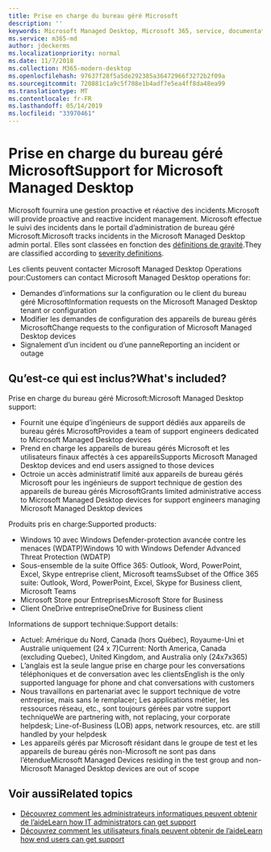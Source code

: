 ```yaml
---
title: Prise en charge du bureau géré Microsoft
description: ''
keywords: Microsoft Managed Desktop, Microsoft 365, service, documentation
ms.service: m365-md
author: jdeckerms
ms.localizationpriority: normal
ms.date: 11/7/2018
ms.collection: M365-modern-desktop
ms.openlocfilehash: 97637f28f5a5de292385a36472966f3272b2f09a
ms.sourcegitcommit: 720881c1a9c5f708e1b4adf7e5ea4ff8da48ea99
ms.translationtype: MT
ms.contentlocale: fr-FR
ms.lasthandoff: 05/14/2019
ms.locfileid: "33970461"
---
```

# <a name="support-for-microsoft-managed-desktop"></a><span data-ttu-id="7ff01-103">Prise en charge du bureau géré Microsoft</span><span class="sxs-lookup"><span data-stu-id="7ff01-103">Support for Microsoft Managed Desktop</span></span>

<span data-ttu-id="7ff01-104">Microsoft fournira une gestion proactive et réactive des incidents.</span><span class="sxs-lookup"><span data-stu-id="7ff01-104">Microsoft will provide proactive and reactive incident management.</span></span> <span data-ttu-id="7ff01-105">Microsoft effectue le suivi des incidents dans le portail d’administration de bureau géré Microsoft.</span><span class="sxs-lookup"><span data-stu-id="7ff01-105">Microsoft tracks incidents in the Microsoft Managed Desktop admin portal.</span></span> <span data-ttu-id="7ff01-106">Elles sont classées en fonction des [définitions de gravité](../working-with-managed-desktop/admin-support.md#sev).</span><span class="sxs-lookup"><span data-stu-id="7ff01-106">They are classified according to [severity definitions](../working-with-managed-desktop/admin-support.md#sev).</span></span>

<span data-ttu-id="7ff01-107">Les clients peuvent contacter Microsoft Managed Desktop Operations pour:</span><span class="sxs-lookup"><span data-stu-id="7ff01-107">Customers can contact Microsoft Managed Desktop operations for:</span></span>
- <span data-ttu-id="7ff01-108">Demandes d’informations sur la configuration ou le client du bureau géré Microsoft</span><span class="sxs-lookup"><span data-stu-id="7ff01-108">Information requests on the Microsoft Managed Desktop tenant or configuration</span></span>
- <span data-ttu-id="7ff01-109">Modifier les demandes de configuration des appareils de bureau gérés Microsoft</span><span class="sxs-lookup"><span data-stu-id="7ff01-109">Change requests to the configuration of Microsoft Managed Desktop devices</span></span>
- <span data-ttu-id="7ff01-110">Signalement d’un incident ou d’une panne</span><span class="sxs-lookup"><span data-stu-id="7ff01-110">Reporting an incident or outage</span></span>

## <a name="whats-included"></a><span data-ttu-id="7ff01-111">Qu’est-ce qui est inclus?</span><span class="sxs-lookup"><span data-stu-id="7ff01-111">What's included?</span></span>

<span data-ttu-id="7ff01-112">Prise en charge du bureau géré Microsoft:</span><span class="sxs-lookup"><span data-stu-id="7ff01-112">Microsoft Managed Desktop support:</span></span>

- <span data-ttu-id="7ff01-113">Fournit une équipe d’ingénieurs de support dédiés aux appareils de bureau gérés Microsoft</span><span class="sxs-lookup"><span data-stu-id="7ff01-113">Provides a team of support engineers dedicated to Microsoft Managed Desktop devices</span></span>
- <span data-ttu-id="7ff01-114">Prend en charge les appareils de bureau gérés Microsoft et les utilisateurs finaux affectés à ces appareils</span><span class="sxs-lookup"><span data-stu-id="7ff01-114">Supports Microsoft Managed Desktop devices and end users assigned to those devices</span></span>
- <span data-ttu-id="7ff01-115">Octroie un accès administratif limité aux appareils de bureau gérés Microsoft pour les ingénieurs de support technique de gestion des appareils de bureau gérés Microsoft</span><span class="sxs-lookup"><span data-stu-id="7ff01-115">Grants limited administrative access to Microsoft Managed Desktop devices for support engineers managing Microsoft Managed Desktop devices</span></span> 

<span data-ttu-id="7ff01-116">Produits pris en charge:</span><span class="sxs-lookup"><span data-stu-id="7ff01-116">Supported products:</span></span>

- <span data-ttu-id="7ff01-117">Windows 10 avec Windows Defender-protection avancée contre les menaces (WDATP)</span><span class="sxs-lookup"><span data-stu-id="7ff01-117">Windows 10 with Windows Defender Advanced Threat Protection (WDATP)</span></span> 
- <span data-ttu-id="7ff01-118">Sous-ensemble de la suite Office 365: Outlook, Word, PowerPoint, Excel, Skype entreprise client, Microsoft teams</span><span class="sxs-lookup"><span data-stu-id="7ff01-118">Subset of the Office 365 suite: Outlook, Word, PowerPoint, Excel, Skype for Business client, Microsoft Teams</span></span> 
- <span data-ttu-id="7ff01-119">Microsoft Store pour Entreprises</span><span class="sxs-lookup"><span data-stu-id="7ff01-119">Microsoft Store for Business</span></span> 
- <span data-ttu-id="7ff01-120">Client OneDrive entreprise</span><span class="sxs-lookup"><span data-stu-id="7ff01-120">OneDrive for Business client</span></span> 

<span data-ttu-id="7ff01-121">Informations de support technique:</span><span class="sxs-lookup"><span data-stu-id="7ff01-121">Support details:</span></span>

- <span data-ttu-id="7ff01-122">Actuel: Amérique du Nord, Canada (hors Québec), Royaume-Uni et Australie uniquement (24 x 7)</span><span class="sxs-lookup"><span data-stu-id="7ff01-122">Current: North America, Canada (excluding Quebec), United Kingdom, and Australia only (24x7x365)</span></span> 
- <span data-ttu-id="7ff01-123">L’anglais est la seule langue prise en charge pour les conversations téléphoniques et de conversation avec les clients</span><span class="sxs-lookup"><span data-stu-id="7ff01-123">English is the only supported language for phone and chat conversations with customers</span></span> 
- <span data-ttu-id="7ff01-124">Nous travaillons en partenariat avec le support technique de votre entreprise, mais sans le remplacer; Les applications métier, les ressources réseau, etc., sont toujours gérées par votre support technique</span><span class="sxs-lookup"><span data-stu-id="7ff01-124">We are partnering with, not replacing, your corporate helpdesk; Line-of-Business (LOB) apps, network resources, etc. are still handled by your helpdesk</span></span> 
- <span data-ttu-id="7ff01-125">Les appareils gérés par Microsoft résidant dans le groupe de test et les appareils de bureau gérés non-Microsoft ne sont pas dans l’étendue</span><span class="sxs-lookup"><span data-stu-id="7ff01-125">Microsoft Managed Devices residing in the test group and non-Microsoft Managed Desktop devices are out of scope</span></span> 


## <a name="related-topics"></a><span data-ttu-id="7ff01-126">Voir aussi</span><span class="sxs-lookup"><span data-stu-id="7ff01-126">Related topics</span></span>

- [<span data-ttu-id="7ff01-127">Découvrez comment les administrateurs informatiques peuvent obtenir de l’aide</span><span class="sxs-lookup"><span data-stu-id="7ff01-127">Learn how IT administrators can get support</span></span>](../working-with-managed-desktop/admin-support.md)
- [<span data-ttu-id="7ff01-128">Découvrez comment les utilisateurs finals peuvent obtenir de l’aide</span><span class="sxs-lookup"><span data-stu-id="7ff01-128">Learn how end users can get support</span></span>](../working-with-managed-desktop/end-user-support.md)
